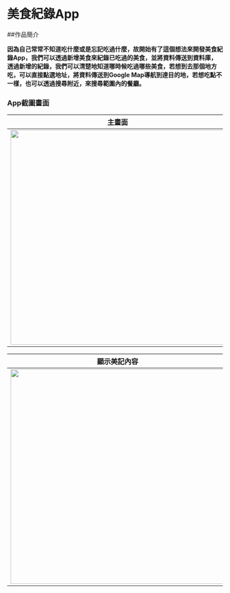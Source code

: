 # 美食紀錄App

##作品簡介

**因為自己常常不知道吃什麼或是忘記吃過什麼，故開始有了這個想法來開發美食紀錄App，我們可以透過新增美食來紀錄已吃過的美食，並將資料傳送到資料庫，透過新增的紀錄，我們可以清楚地知道哪時候吃過哪些美食，若想到去那個地方吃，可以直接點選地址，將資料傳送到Google Map導航到達目的地，若想吃點不一樣，也可以透過搜尋附近，來搜尋範圍內的餐廳。**


### App截圖畫面

 主畫面| 新增食記 | 食記清單 |
------------ | ------------- | ------------
<img src="http://imgur.com/c0ZpjEp.jpg" height="500px"/> | <img src="http://imgur.com/jIiXsFz.jpg" height="500px"/> |<img src="http://imgur.com/bMSFz40.jpg" height="500px"/> |

顯示美記內容| 修改美食紀錄 | 搜尋附近美食
------------ | ------------- | ------------
<img src="http://imgur.com/L0aQXIh.jpg" height="500px"/> | <img src="http://imgur.com/LJMKkYj.jpg" height="500px"/> |<img src="http://imgur.com/onJNQlI.jpg" height="500px"/> |







